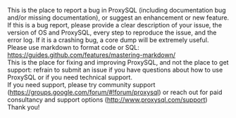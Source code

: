 This is the place to report a bug in ProxySQL (including documentation bug and/or missing documentation), or suggest an enhancement or new feature.  
If this is a bug report, please provide a clear description of your issue, the version of OS and ProxySQL, every step to reproduce the issue, and the error log. If it is a crashing bug, a core dump will be extremely useful.
Please use markdown to format code or SQL: https://guides.github.com/features/mastering-markdown/  
This is the place for fixing and improving ProxySQL, and not the place to get support: refrain to submit an issue if you have questions about how to use ProxySQL or if you need technical support.  
If you need support, please try community support (https://groups.google.com/forum/#!forum/proxysql) or reach out for paid consultancy and support options (http://www.proxysql.com/support)  
Thank you!
